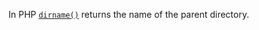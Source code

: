 In PHP [`dirname()`](https://www.php.net/manual/en/function.dirname.php) returns the name of the parent directory.